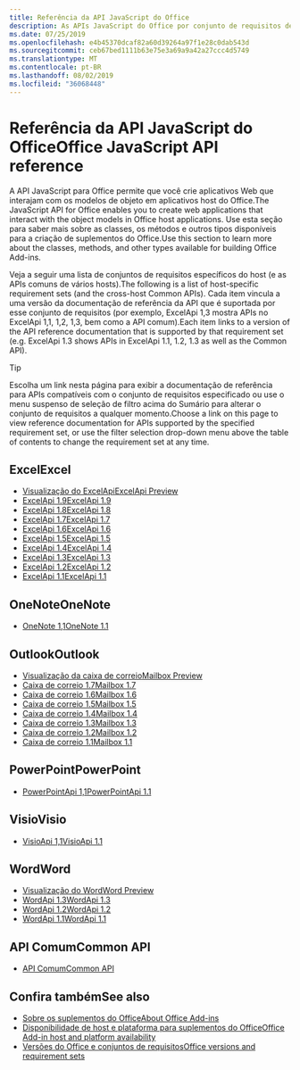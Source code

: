 ```yaml
---
title: Referência da API JavaScript do Office
description: As APIs JavaScript do Office por conjunto de requisitos de host
ms.date: 07/25/2019
ms.openlocfilehash: e4b45370dcaf82a60d39264a97f1e28c0dab543d
ms.sourcegitcommit: ceb67bed1111b63e75e3a69a9a42a27ccc4d5749
ms.translationtype: MT
ms.contentlocale: pt-BR
ms.lasthandoff: 08/02/2019
ms.locfileid: "36068448"
---
```

# <a name="office-javascript-api-reference"></a><span data-ttu-id="4c5d8-103">Referência da API JavaScript do Office</span><span class="sxs-lookup"><span data-stu-id="4c5d8-103">Office JavaScript API reference</span></span>

<span data-ttu-id="4c5d8-104">A API JavaScript para Office permite que você crie aplicativos Web que interajam com os modelos de objeto em aplicativos host do Office.</span><span class="sxs-lookup"><span data-stu-id="4c5d8-104">The JavaScript API for Office enables you to create web applications that interact with the object models in Office host applications.</span></span> <span data-ttu-id="4c5d8-105">Use esta seção para saber mais sobre as classes, os métodos e outros tipos disponíveis para a criação de suplementos do Office.</span><span class="sxs-lookup"><span data-stu-id="4c5d8-105">Use this section to learn more about the classes, methods, and other types available for building Office Add-ins.</span></span>

<span data-ttu-id="4c5d8-106">Veja a seguir uma lista de conjuntos de requisitos específicos do host (e as APIs comuns de vários hosts).</span><span class="sxs-lookup"><span data-stu-id="4c5d8-106">The following is a list of host-specific requirement sets (and the cross-host Common APIs).</span></span> <span data-ttu-id="4c5d8-107">Cada item vincula a uma versão da documentação de referência da API que é suportada por esse conjunto de requisitos (por exemplo, ExcelApi 1,3 mostra APIs no ExcelApi 1,1, 1,2, 1,3, bem como a API comum).</span><span class="sxs-lookup"><span data-stu-id="4c5d8-107">Each item links to a version of the API reference documentation that is supported by that requirement set (e.g. ExcelApi 1.3 shows APIs in ExcelApi 1.1, 1.2, 1.3 as well as the Common API).</span></span>

> [!TIP]
> <span data-ttu-id="4c5d8-108">Escolha um link nesta página para exibir a documentação de referência para APIs compatíveis com o conjunto de requisitos especificado ou use o menu suspenso de seleção de filtro acima do Sumário para alterar o conjunto de requisitos a qualquer momento.</span><span class="sxs-lookup"><span data-stu-id="4c5d8-108">Choose a link on this page to view reference documentation for APIs supported by the specified requirement set, or use the filter selection drop-down menu above the table of contents to change the requirement set at any time.</span></span>

## <a name="excel"></a><span data-ttu-id="4c5d8-109">Excel</span><span class="sxs-lookup"><span data-stu-id="4c5d8-109">Excel</span></span>

- [<span data-ttu-id="4c5d8-110">Visualização do ExcelApi</span><span class="sxs-lookup"><span data-stu-id="4c5d8-110">ExcelApi Preview</span></span>](/javascript/api/excel?view=excel-js-preview)
- [<span data-ttu-id="4c5d8-111">ExcelApi 1.9</span><span class="sxs-lookup"><span data-stu-id="4c5d8-111">ExcelApi 1.9</span></span>](/javascript/api/excel?view=excel-js-1.9)
- [<span data-ttu-id="4c5d8-112">ExcelApi 1.8</span><span class="sxs-lookup"><span data-stu-id="4c5d8-112">ExcelApi 1.8</span></span>](/javascript/api/excel?view=excel-js-1.8)
- [<span data-ttu-id="4c5d8-113">ExcelApi 1.7</span><span class="sxs-lookup"><span data-stu-id="4c5d8-113">ExcelApi 1.7</span></span>](/javascript/api/excel?view=excel-js-1.7)
- [<span data-ttu-id="4c5d8-114">ExcelApi 1.6</span><span class="sxs-lookup"><span data-stu-id="4c5d8-114">ExcelApi 1.6</span></span>](/javascript/api/excel?view=excel-js-1.6)
- [<span data-ttu-id="4c5d8-115">ExcelApi 1.5</span><span class="sxs-lookup"><span data-stu-id="4c5d8-115">ExcelApi 1.5</span></span>](/javascript/api/excel?view=excel-js-1.5)
- [<span data-ttu-id="4c5d8-116">ExcelApi 1.4</span><span class="sxs-lookup"><span data-stu-id="4c5d8-116">ExcelApi 1.4</span></span>](/javascript/api/excel?view=excel-js-1.4)
- [<span data-ttu-id="4c5d8-117">ExcelApi 1.3</span><span class="sxs-lookup"><span data-stu-id="4c5d8-117">ExcelApi 1.3</span></span>](/javascript/api/excel?view=excel-js-1.3)
- [<span data-ttu-id="4c5d8-118">ExcelApi 1.2</span><span class="sxs-lookup"><span data-stu-id="4c5d8-118">ExcelApi 1.2</span></span>](/javascript/api/excel?view=excel-js-1.2)
- [<span data-ttu-id="4c5d8-119">ExcelApi 1.1</span><span class="sxs-lookup"><span data-stu-id="4c5d8-119">ExcelApi 1.1</span></span>](/javascript/api/excel?view=excel-js-1.1)

## <a name="onenote"></a><span data-ttu-id="4c5d8-120">OneNote</span><span class="sxs-lookup"><span data-stu-id="4c5d8-120">OneNote</span></span>

- [<span data-ttu-id="4c5d8-121">OneNote 1,1</span><span class="sxs-lookup"><span data-stu-id="4c5d8-121">OneNote 1.1</span></span>](/javascript/api/onenote?view=onenote-js-1.1)

## <a name="outlook"></a><span data-ttu-id="4c5d8-122">Outlook</span><span class="sxs-lookup"><span data-stu-id="4c5d8-122">Outlook</span></span>

- [<span data-ttu-id="4c5d8-123">Visualização da caixa de correio</span><span class="sxs-lookup"><span data-stu-id="4c5d8-123">Mailbox Preview</span></span>](/javascript/api/outlook?view=outlook-js-preview)
- [<span data-ttu-id="4c5d8-124">Caixa de correio 1.7</span><span class="sxs-lookup"><span data-stu-id="4c5d8-124">Mailbox 1.7</span></span>](/javascript/api/outlook?view=outlook-js-1.7)
- [<span data-ttu-id="4c5d8-125">Caixa de correio 1.6</span><span class="sxs-lookup"><span data-stu-id="4c5d8-125">Mailbox 1.6</span></span>](/javascript/api/outlook?view=outlook-js-1.6)
- [<span data-ttu-id="4c5d8-126">Caixa de correio 1.5</span><span class="sxs-lookup"><span data-stu-id="4c5d8-126">Mailbox 1.5</span></span>](/javascript/api/outlook?view=outlook-js-1.5)
- [<span data-ttu-id="4c5d8-127"> Caixa de correio 1.4</span><span class="sxs-lookup"><span data-stu-id="4c5d8-127">Mailbox 1.4</span></span>](/javascript/api/outlook?view=outlook-js-1.4)
- [<span data-ttu-id="4c5d8-128"> Caixa de correio 1.3</span><span class="sxs-lookup"><span data-stu-id="4c5d8-128">Mailbox 1.3</span></span>](/javascript/api/outlook?view=outlook-js-1.3)
- [<span data-ttu-id="4c5d8-129">Caixa de correio 1.2</span><span class="sxs-lookup"><span data-stu-id="4c5d8-129">Mailbox 1.2</span></span>](/javascript/api/outlook?view=outlook-js-1.2)
- [<span data-ttu-id="4c5d8-130"> Caixa de correio 1.1</span><span class="sxs-lookup"><span data-stu-id="4c5d8-130">Mailbox 1.1</span></span>](/javascript/api/outlook?view=outlook-js-1.1)

## <a name="powerpoint"></a><span data-ttu-id="4c5d8-131">PowerPoint</span><span class="sxs-lookup"><span data-stu-id="4c5d8-131">PowerPoint</span></span>

- [<span data-ttu-id="4c5d8-132">PowerPointApi 1,1</span><span class="sxs-lookup"><span data-stu-id="4c5d8-132">PowerPointApi 1.1</span></span>](/javascript/api/powerpoint?view=powerpoint-js-1.1)

## <a name="visio"></a><span data-ttu-id="4c5d8-133">Visio</span><span class="sxs-lookup"><span data-stu-id="4c5d8-133">Visio</span></span>

- [<span data-ttu-id="4c5d8-134">VisioApi 1,1</span><span class="sxs-lookup"><span data-stu-id="4c5d8-134">VisioApi 1.1</span></span>](/javascript/api/visio?view=visio-js-1.1)

## <a name="word"></a><span data-ttu-id="4c5d8-135">Word</span><span class="sxs-lookup"><span data-stu-id="4c5d8-135">Word</span></span>

- [<span data-ttu-id="4c5d8-136">Visualização do Word</span><span class="sxs-lookup"><span data-stu-id="4c5d8-136">Word Preview</span></span>](/javascript/api/word?view=word-js-preview)
- [<span data-ttu-id="4c5d8-137">WordApi 1.3</span><span class="sxs-lookup"><span data-stu-id="4c5d8-137">WordApi 1.3</span></span>](/javascript/api/word?view=word-js-1.3)
- [<span data-ttu-id="4c5d8-138">WordApi 1.2</span><span class="sxs-lookup"><span data-stu-id="4c5d8-138">WordApi 1.2</span></span>](/javascript/api/word?view=word-js-1.2)
- [<span data-ttu-id="4c5d8-139">WordApi 1.1</span><span class="sxs-lookup"><span data-stu-id="4c5d8-139">WordApi 1.1</span></span>](/javascript/api/word?view=word-js-1.1)

## <a name="common-api"></a><span data-ttu-id="4c5d8-140">API Comum</span><span class="sxs-lookup"><span data-stu-id="4c5d8-140">Common API</span></span>

- [<span data-ttu-id="4c5d8-141">API Comum</span><span class="sxs-lookup"><span data-stu-id="4c5d8-141">Common API</span></span>](/javascript/api/office?view=common-js)

## <a name="see-also"></a><span data-ttu-id="4c5d8-142">Confira também</span><span class="sxs-lookup"><span data-stu-id="4c5d8-142">See also</span></span>

- [<span data-ttu-id="4c5d8-143">Sobre os suplementos do Office</span><span class="sxs-lookup"><span data-stu-id="4c5d8-143">About Office Add-ins</span></span>](/office/dev/add-ins/overview)
- [<span data-ttu-id="4c5d8-144">Disponibilidade de host e plataforma para suplementos do Office</span><span class="sxs-lookup"><span data-stu-id="4c5d8-144">Office Add-in host and platform availability</span></span>](/office/dev/add-ins/overview/office-add-in-availability)
- [<span data-ttu-id="4c5d8-145">Versões do Office e conjuntos de requisitos</span><span class="sxs-lookup"><span data-stu-id="4c5d8-145">Office versions and requirement sets</span></span>](/office/dev/add-ins/develop/office-versions-and-requirement-sets)
